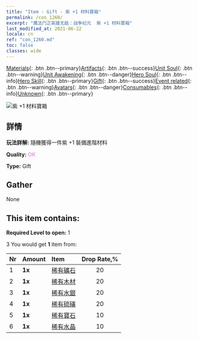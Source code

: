 ```yaml
---
title: "Item - Gift - 紫 +1 材料寶箱"
permalink: /con_1260/
excerpt: "魔法门之英雄无敌：战争纪元  紫 +1 材料寶箱"
last_modified_at: 2021-06-22
locale: cn
ref: "con_1260.md"
toc: false
classes: wide
---
```

 [Materials](/ItemsCN/){: .btn .btn--primary}[Artifacts](/ItemsCN/Artifacts/){: .btn .btn--success}[Unit Soul](/ItemsCN/UnitSoul/){: .btn .btn--warning}[Unit Awakening](/ItemsCN/UnitAwakening/){: .btn .btn--danger}[Hero Soul](/ItemsCN/HeroSoul/){: .btn .btn--info}[Hero Skill](/ItemsCN/HeroSkill/){: .btn .btn--primary}[Gift](/ItemsCN/Gift/){: .btn .btn--success}[Event related](/ItemsCN/Events/){: .btn .btn--warning}[Avatars](/ItemsCN/Avatars/){: .btn .btn--danger}[Consumables](/ItemsCN/Consumables/){: .btn .btn--info}[Unknown](/ItemsCN/Unknown/){: .btn .btn--primary}

 ![紫 +1 材料寶箱](/images/t/i_304002.png)

## 詳情
 **玩法詳解:** 隨機獲得一件紫 +1 裝備進階材料

 **Quality:** <span style="color: #DA70D6">OK</span>

 **Type:** Gift

## Gather

  None

## This item contains:

 **Required Level to open:** 1

 3 You would get **1** item  from:

  | Nr | Amount |     Item    | Drop Rate,% |
  |:---|:-------|:------------|:---------:|
  | 1 |  **1x** | [稀有礦石](/cn/Items/mat_40/) | 20 | 
  | 2 |  **1x** | [稀有木材](/cn/Items/mat_41/) | 20 | 
  | 3 |  **1x** | [稀有水銀](/cn/Items/mat_42/) | 20 | 
  | 4 |  **1x** | [稀有硫磺](/cn/Items/mat_43/) | 20 | 
  | 5 |  **1x** | [稀有寶石](/cn/Items/mat_44/) | 10 | 
  | 6 |  **1x** | [稀有水晶](/cn/Items/mat_45/) | 10 | 
